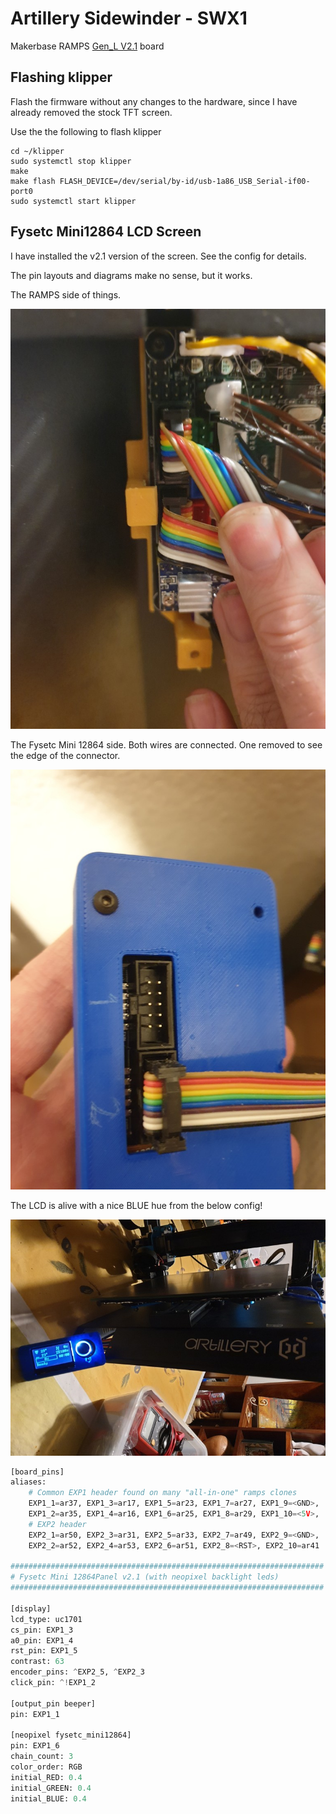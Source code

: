 # Artillery Sidewinder - SWX1

Makerbase RAMPS [Gen_L V2.1](https://github.com/makerbase-mks/MKS-GEN_L) board

## Flashing klipper

Flash the firmware without any changes to the hardware, since I have already removed the stock TFT screen.

Use the the following to flash klipper 

```shell
cd ~/klipper
sudo systemctl stop klipper
make
make flash FLASH_DEVICE=/dev/serial/by-id/usb-1a86_USB_Serial-if00-port0
sudo systemctl start klipper
```

## Fysetc Mini12864 LCD Screen

I have installed the v2.1 version of the screen. See the config for details.

The pin layouts and diagrams make no sense, but it works.

The RAMPS side of things.

![RAMPS wiring](ramps-lcd-wiring.png)

The Fysetc Mini 12864 side. Both wires are connected. One removed to see the edge of the connector.

![LCD Screen wiring](lcd-wiring.png)

The LCD is alive with a nice BLUE hue from the below config!

![LCD is alive](lcd-is-alive.png)

```python
[board_pins]
aliases:
    # Common EXP1 header found on many "all-in-one" ramps clones
    EXP1_1=ar37, EXP1_3=ar17, EXP1_5=ar23, EXP1_7=ar27, EXP1_9=<GND>,
    EXP1_2=ar35, EXP1_4=ar16, EXP1_6=ar25, EXP1_8=ar29, EXP1_10=<5V>,
    # EXP2 header
    EXP2_1=ar50, EXP2_3=ar31, EXP2_5=ar33, EXP2_7=ar49, EXP2_9=<GND>,
    EXP2_2=ar52, EXP2_4=ar53, EXP2_6=ar51, EXP2_8=<RST>, EXP2_10=ar41

######################################################################
# Fysetc Mini 12864Panel v2.1 (with neopixel backlight leds)
######################################################################

[display]
lcd_type: uc1701
cs_pin: EXP1_3
a0_pin: EXP1_4
rst_pin: EXP1_5
contrast: 63
encoder_pins: ^EXP2_5, ^EXP2_3
click_pin: ^!EXP1_2

[output_pin beeper]
pin: EXP1_1

[neopixel fysetc_mini12864]
pin: EXP1_6
chain_count: 3
color_order: RGB
initial_RED: 0.4
initial_GREEN: 0.4
initial_BLUE: 0.4
```
